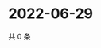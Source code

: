 # 2022-06-29

共 0 条

<!-- BEGIN WEIBO -->
<!-- 最后更新时间 Wed Jun 29 2022 22:13:22 GMT+0800 (China Standard Time) -->

<!-- END WEIBO -->
